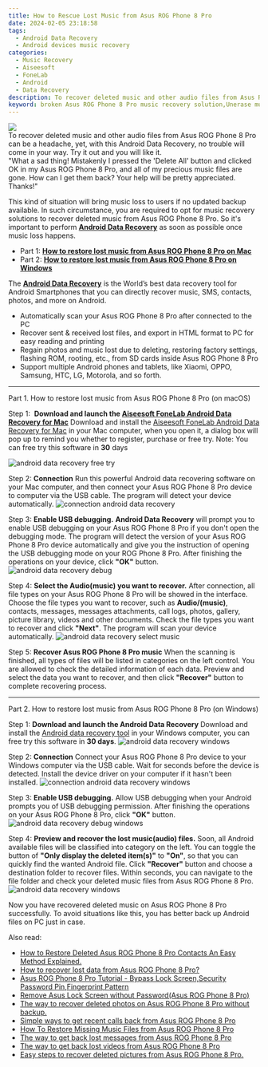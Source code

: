 ```yaml
---
title: How to Rescue Lost Music from Asus ROG Phone 8 Pro
date: 2024-02-05 23:18:58
tags: 
  - Android Data Recovery
  - Android devices music recovery
categories: 
  - Music Recovery
  - Aiseesoft
  - FoneLab
  - Android
  - Data Recovery
description: To recover deleted music and other audio files from Asus ROG Phone 8 Pro can be a headache, yet, with this Android Data Recovery, no trouble will come in your way. Try it out and you will like it.
keyword: broken Asus ROG Phone 8 Pro music recovery solution,Unerase music from Asus ROG Phone 8 Pro,Recover deleted music,Regain missing music on Asus ROG Phone 8 Pro,undelete music from Asus ROG Phone 8 Pro,undelete songs from Asus ROG Phone 8 Pro,get back deleted music from Asus ROG Phone 8 Pro android,Asus ROG Phone 8 Pro reset but recover music,how to recover music on Asus ROG Phone 8 Pro,Asus ROG Phone 8 Pro music disappear,Asus ROG Phone 8 Pro song deleted itself,Asus ROG Phone 8 Pro all song delete
---
```


<img src="https://img0mobiles.techidaily.com/images/best-assets/devices/asus/asus-rog-phone-8-pro/3.jpg" class="atpl-imgstyle"  />

<div class="atpl-content atpl-for-fonelab-android recover-music">

<div class="atpl-post-description-part-1">
To recover deleted music and other audio files from Asus ROG Phone 8 Pro can be a headache, yet, with this Android Data Recovery, no trouble will come in your way. Try it out and you will like it.
</div>



<div class="atpl-post-description-part-2">
<div class="tpl-content-sub-paragraph-question">
  "What a sad thing! Mistakenly I pressed the 'Delete All' button and clicked OK in my Asus ROG Phone 8 Pro, and all of my precious music files are gone. How can I get them back? Your help will be pretty appreciated. Thanks!"
</div>
<div class="tpl-content-sub-paragraph-content">
  <p>
    This kind of situation will bring music loss to users if no updated backup available. In such circumstance, you are required to opt for music recovery solutions to recover deleted music from Asus ROG Phone 8 Pro. So it's important to perform <a href="https://tools.techidaily.com/aiseesoft-android-data-recovery/" target="_blank" rel="noopener"><strong>Android Data Recovery</strong></a> as soon as possible once music loss happens.
  </p>
</div>
</div>

<ul>
  <li>Part 1: <strong><a href="#p1">How to restore lost music from Asus ROG Phone 8 Pro on Mac</a></strong></li>
  <li>Part 2: <strong><a href="#p2">How to restore lost music from Asus ROG Phone 8 Pro on Windows</a></strong></li>
</ul>


<div class="atpl-post-description-part-3">
<div class="tpl-content-sub-paragraph-normal">
  <p>
      The <a href="https://tools.techidaily.com/aiseesoft-android-data-recovery/" target="_blank" rel="noopener"><strong>Android Data Recovery</strong></a> is the World’s best data recovery tool for Android Smartphones that you can directly recover music, SMS, contacts, photos, and more on Android.
  </p>
  <ul class="tpl-content-sub-paragraph-ul-style">
    <li>Automatically scan your Asus ROG Phone 8 Pro after connected to the PC</li>
    <li>Recover sent & received lost files, and export in HTML format to PC for easy reading and printing</li>
    <li>Regain photos and music lost due to deleting, restoring factory settings, flashing ROM, rooting, etc., from SD cards inside Asus ROG Phone 8 Pro</li>
    <li>Support multiple Android phones and tablets, like Xiaomi, OPPO, Samsung, HTC, LG, Motorola, and so forth.</li>
  </ul>
</div>
</div>



<!-- Part 1 -->
<a id="p1" name="p1" ></a><hr>

<div>
  <span class="atpl-step-part-style">Part 1. How to restore lost music from Asus ROG Phone 8 Pro (on macOS)</span>
</div>

<span class="atpl-stepstyle-a"><span>Step 1: </span></span> <strong>Download and launch the <a href="https://tools.techidaily.com/aiseesoft-android-data-recovery-for-mac/" target="_blank" rel="noopener">Aiseesoft FoneLab Android Data Recovery for Mac</a></strong>
Download and install the <a href="https://tools.techidaily.com/aiseesoft-android-data-recovery-for-mac/" target="_blank" rel="noopener">Aiseesoft FoneLab Android Data Recovery for Mac</a> in your Mac computer, when you open it, a dialog box will pop up to remind you whether to register, purchase or free try.
Note: You can free try this software in <strong>30</strong> days

<img src="https://tools.techidaily.com/images/apps/aiseesoft/android-data-recovery/mac-free-try.png" class="atpl-imgstyle" alt="android data recovery free try" />

<span class="atpl-stepstyle-a"><span>Step 2: </span></span> <strong>Connection</strong>
Run this powerful Android data recovering software on your Mac computer, and then connect your Asus ROG Phone 8 Pro device to computer via the USB cable. The program will detect your device automatically.
<img src="https://tools.techidaily.com/images/apps/aiseesoft/android-data-recovery/mac-connection-interface.jpg" class="atpl-imgstyle" alt="connection android data recovery" />

<span class="atpl-stepstyle-a"><span>Step 3: </span></span> <strong>Enable USB debugging.</strong>
<strong>Android Data Recovery</strong> will prompt you to enable USB debugging on your Asus ROG Phone 8 Pro if you don't open the debugging mode. The program will detect the version of your Asus ROG Phone 8 Pro device automatically and give you the instruction of opening the USB debugging mode on your ROG Phone 8 Pro. After finishing the operations on your device, click <strong>"OK"</strong> button.
<img src="https://tools.techidaily.com/images/apps/aiseesoft/android-data-recovery/mac-android-usb-debug.jpg"  class="atpl-imgstyle" alt="android data recovery debug" />

<span class="atpl-stepstyle-a"><span>Step 4: </span></span> <strong>Select the Audio(music) you want to recover.</strong>
After connection, all file types on your Asus ROG Phone 8 Pro will be showed in the interface. Choose the file types you want to recover, such as <strong>Audio/(music)</strong>, contacts, messages, messages attachments, call logs, photos, gallery, picture library, videos and other documents. Check the file types you want to recover and click <b>"Next"</b>. The program will scan your device automatically.
<img src="https://tools.techidaily.com/images/apps/aiseesoft/android-data-recovery/mac-choose-type-music.jpg" class="atpl-imgstyle" alt="android data recovery select music" />

<span class="atpl-stepstyle-a"><span>Step 5: </span></span> <strong>Recover Asus ROG Phone 8 Pro music</strong>
When the scanning is finished, all types of files will be listed in categories on the left control. You are allowed to check the detailed information of each data. Preview and select the data you want to recover, and then click <b>"Recover"</b> button to complete recovering process.


<a id="p2" name="p2"></a><hr>

<!-- Part 2 -->
<div>
  <span class="atpl-step-part-style">Part 2. How to restore lost music from Asus ROG Phone 8 Pro (on Windows)</span>
</div>

<span class="atpl-stepstyle-a"><span>Step 1: </span></span> <strong>Download and launch the Android Data Recovery</strong>
Download and install the <a href="https://tools.techidaily.com/aiseesoft-android-data-recovery-for-win/" target="_blank" rel="noopener">Android data recovery tool</a> in your Windows computer, you can free try this software in <b>30 days</b>.
<img src="https://tools.techidaily.com/images/apps/aiseesoft/android-data-recovery/win-start-interface.png"  class="atpl-imgstyle" alt="android data recovery windows" />

<span class="atpl-stepstyle-a"><span>Step 2: </span></span> <strong>Connection</strong>
Connect your Asus ROG Phone 8 Pro device to your Windows computer via the USB cable. Wait for seconds before the device is detected. Install the device driver on your computer if it hasn't been installed.
<img src="https://tools.techidaily.com/images/apps/aiseesoft/android-data-recovery/win-connection-interface.png" class="atpl-imgstyle" alt="connection android data recovery windows" />

<span class="atpl-stepstyle-a"><span>Step 3: </span></span> <strong>Enable USB debugging.</strong>
Allow USB debugging when your Android prompts you of USB debugging permission. After finishing the operations on your Asus ROG Phone 8 Pro, click <b>"OK"</b> button.
<img src="https://tools.techidaily.com/images/apps/aiseesoft/android-data-recovery/win-android-usb-debug.png" class="atpl-imgstyle" alt="android data recovery debug windows" />

<span class="atpl-stepstyle-a"><span>Step 4: </span></span> <strong>Preview and recover the lost music(audio) files.</strong>
Soon, all Android available files will be classified into category on the left. You can toggle the button of <b>"Only display the deleted item(s)"</b> to <b>"On"</b>, so that you can quickly find the wanted Android file. Click <b>"Recover"</b> button and choose a destination folder to recover files. Within seconds, you can navigate to the file folder and check your deleted music files from Asus ROG Phone 8 Pro.
<img src="https://tools.techidaily.com/images/apps/aiseesoft/android-data-recovery/win-recover-music.jpg" class="atpl-imgstyle" alt="android data recovery windows" />

<div class="atpl-post-description-part-4">
<div class="tpl-content-sub-paragraph-normal">
    <p>
        Now you have recovered deleted music on Asus ROG Phone 8 Pro successfully. To avoid situations like this, you has better back up Android files on PC just in case.
    </p>
</div>
</div>


<ins class="adsbygoogle"
     style="display:block"
     data-ad-client="ca-pub-7571918770474297"
     data-ad-slot="8358498916"
     data-ad-format="auto"
     data-full-width-responsive="true"></ins>

<span class="atpl-alsoreadstyle">Also read:</span>
<div><ul>
<li><a href="/how-to-restore-deleted-asus-rog-phone-8-pro-contacts-an-easy-method-explained-by-fonelab-android-recover-contacts/" target="_blank" rel="noopener"><u>How to Restore Deleted Asus ROG Phone 8 Pro Contacts  An Easy Method Explained.</u></a></li>
<li><a href="/how-to-recover-lost-data-from-asus-rog-phone-8-pro-by-fonelab-android-recover-data/" target="_blank" rel="noopener"><u>How to recover lost data from Asus ROG Phone 8 Pro?</u></a></li>
<li><a href="/asus-rog-phone-8-pro-tutorial-bypass-lock-screen-security-password-pin-fingerprint-pattern-by-drfone-android-unlock-android-unlock/" target="_blank" rel="noopener"><u>Asus ROG Phone 8 Pro Tutorial - Bypass Lock Screen,Security Password Pin,Fingerprint,Pattern</u></a></li>
<li><a href="/remove-asus-lock-screen-without-password-asus-rog-phone-8-pro-by-drfone-android-unlock-android-unlock/" target="_blank" rel="noopener"><u>Remove Asus Lock Screen without Password(Asus ROG Phone 8 Pro)</u></a></li>
<li><a href="/the-way-to-recover-deleted-photos-on-asus-rog-phone-8-pro-without-backup-by-fonelab-android-recover-photos/" target="_blank" rel="noopener"><u>The way to recover deleted photos on Asus ROG Phone 8 Pro without backup.</u></a></li>
<li><a href="/simple-ways-to-get-recent-calls-back-from-asus-rog-phone-8-pro-by-fonelab-android-recover-call-logs/" target="_blank" rel="noopener"><u>Simple ways to get recent calls back from Asus ROG Phone 8 Pro</u></a></li>
<li><a href="/how-to-restore-missing-music-files-from-asus-rog-phone-8-pro-by-fonelab-android-recover-music/" target="_blank" rel="noopener"><u>How To  Restore Missing Music Files from Asus ROG Phone 8 Pro</u></a></li>
<li><a href="/the-way-to-get-back-lost-messages-from-asus-rog-phone-8-pro-by-fonelab-android-recover-messages/" target="_blank" rel="noopener"><u>The way to get back lost messages from Asus ROG Phone 8 Pro</u></a></li>
<li><a href="/the-way-to-get-back-lost-videos-from-asus-rog-phone-8-pro-by-fonelab-android-recover-video/" target="_blank" rel="noopener"><u>The way to get back lost videos from Asus ROG Phone 8 Pro</u></a></li>
<li><a href="/easy-steps-to-recover-deleted-pictures-from-asus-rog-phone-8-pro-by-fonelab-android-recover-pictures/" target="_blank" rel="noopener"><u>Easy steps to recover deleted pictures from Asus ROG Phone 8 Pro.</u></a></li>
</ul></div>

</div>
